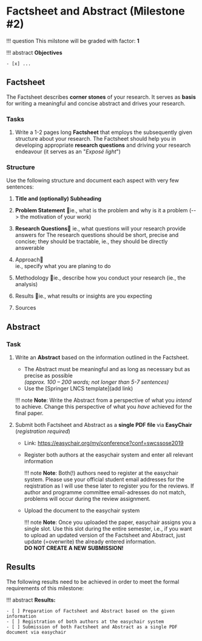 # Factsheet and Abstract (Milestone #2)

!!! question
    This milstone will be graded with factor: **1**

!!! abstract
    **Objectives**

    - [x] ...


## Factsheet

The Factsheet describes **corner stones** of your research. It serves as **basis** for writing a meaningful and concise abstract and drives your research.


### Tasks

1. Write a 1-2 pages long **Factsheet** that employs the subsequently given structure about your research.
    The Factsheet should help you in developing appropriate **research questions** and driving your research endeavour (it serves as an "*Exposé light*")

### Structure

Use the following structure and document each aspect with very few sentences:

1. **Title and (optionally) Subheading**
2. **Problem Statement** ie., what is the problem and why is it a problem (--> the motivation of your work)
3. **Research Questions** ie., what questions will your research provide answers for
    The research questions should be short, precise and concise; they should be tractable, ie., they should be directly answerable 

4. Approach  
    ie., specify what you are planing to do
5. Methodology ie., describe how you conduct your research (ie., the analysis)
6. Results ie., what results or insights are you expecting
7. Sources




## Abstract

### Task

1. Write an **Abstract** based on the information outlined in the Factsheet.
    - The Abstract must be meaningful and as long as necessary but as precise as possible  
      _(approx. 100 – 200 words; not longer than 5-7 sentences)_
    - Use the [Springer LNCS template](add link)
    
    !!! note
        **Note**: Write the Abstract from a perspective of what you *intend* to achieve. Change this perspective of what you *have* achieved for the final paper.

2. Submit both Factsheet and Abstract as a **single PDF file** via **EasyChair** (_registration required_)  
    - Link: <https://easychair.org/my/conference?conf=swcssose2019>
    - Register both authors at the easychair system and enter all relevant information
  
        !!! note
            **Note**: Both(!) authors need to register at the easychair system. Please use your official student email addresses for the reqistration as I will use these later to register you for the reviews. If author and programme committee email-adresses do not match, problems will occur during the review assignment.

    - Upload the document to the easychair system
        
        !!! note
            **Note**: Once you uploaded the paper, easychair assigns you a single slot. Use this slot during the entire semester, i.e., if you want to upload an updated version of the Factsheet and Abstract, just update (=overwrite) the already entered information.  
            __DO NOT CREATE A NEW SUBMISSION!__
      



## Results

The following results need to be achieved in order to meet the formal requirements of this milestone:

!!! abstract
    __Results:__

    - [ ] Preparation of Factsheet and Abstract based on the given information
    - [ ] Registration of both authors at the easychair system
    - [ ] Submission of both Factsheet and Abstract as a single PDF document via easychair
